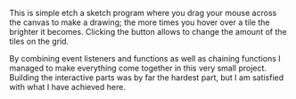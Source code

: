 This is simple etch a sketch program where you drag your mouse across the canvas to make a drawing; the more times you hover over a tile the brighter it becomes. Clicking the button allows to change the amount of the tiles on the grid. 

By combining  event listeners and functions as well as chaining functions I managed to make everything come together in this very small project. Building the interactive parts was by far the hardest part, but I am satisfied with what I have achieved here.